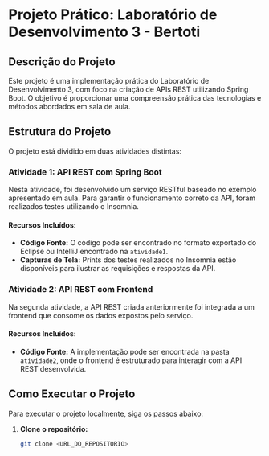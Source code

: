 # Projeto Prático: Laboratório de Desenvolvimento 3 - Bertoti

## Descrição do Projeto

Este projeto é uma implementação prática do Laboratório de Desenvolvimento 3, com foco na criação de APIs REST utilizando Spring Boot. O objetivo é proporcionar uma compreensão prática das tecnologias e métodos abordados em sala de aula.

## Estrutura do Projeto

O projeto está dividido em duas atividades distintas:

### Atividade 1: API REST com Spring Boot

Nesta atividade, foi desenvolvido um serviço RESTful baseado no exemplo apresentado em aula. Para garantir o funcionamento correto da API, foram realizados testes utilizando o Insomnia. 

#### Recursos Incluídos:
- **Código Fonte:** O código pode ser encontrado no formato exportado do Eclipse ou IntelliJ encontrado na `atividade1`.
- **Capturas de Tela:** Prints dos testes realizados no Insomnia estão disponíveis para ilustrar as requisições e respostas da API.

### Atividade 2: API REST com Frontend

Na segunda atividade, a API REST criada anteriormente foi integrada a um frontend que consome os dados expostos pelo serviço.

#### Recursos Incluídos:
- **Código Fonte:** A implementação pode ser encontrada na pasta `atividade2`, onde o frontend é estruturado para interagir com a API REST desenvolvida.

## Como Executar o Projeto

Para executar o projeto localmente, siga os passos abaixo:

1. **Clone o repositório:**
   ```bash
   git clone <URL_DO_REPOSITORIO>
